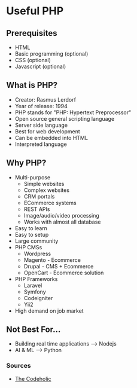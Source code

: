 # Useful PHP

## Prerequisites

- HTML
- Basic programming (optional)
- CSS (optional)
- Javascript (optional)

## What is PHP?

- Creator: Rasmus Lerdorf
- Year of release: 1994
- PHP stands for "PHP: Hypertext Preprocessor"
- Open source general scripting language
- Server side language
- Best for web development
- Can be embedded into HTML
- Interpreted language

## Why PHP?

- Multi-purpose
  - Simple websites
  - Complex websites
  - CRM portals
  - ECommerce systems
  - REST APIs
  - Image/audio/video processing
  - Works with almost all database
- Easy to learn
- Easy to setup
- Large community
- PHP CMSs
  - Wordpress
  - Magento - Ecommerce
  - Drupal - CMS + Ecommerce
  - OpenCart - Ecommerce solution
- PHP Frameworks
  - Laravel
  - Symfony
  - Codeigniter
  - Yii2
- High demand on job market

## Not Best For...

- Building real time applications --> Nodejs
- AI & ML --> Python

### Sources

- [The Codeholic](https://www.youtube.com/watch?v=yXzWfZ4N4xU)
